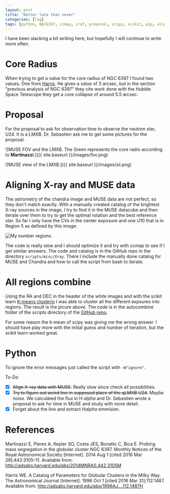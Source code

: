 ```yaml
---
layout: post
title: "Better late than never"
categories: [log]
tags: [python, NGC6397, ccmap, iraf, proposal, scipy, scikit, pip, align, clustering, cluster, mosaic]
---
```



I have been slacking a bit writing here, but hopefully I will continue to write more often. 

# Core Radius

When trying to get a value for the core radius of NGC 6397 I found two values. One from [Harris]. He gives a value of 3 arcsec, but in the section "previous analysis of NGC 6397" they cite work done with the Hubble Space Telescope they get a core collapse of around 5.5 arcsec. 


# Proposal

For the proposal to ask for observation time to observe the neutron star, U24. It is a LMXB. Dr. Sebastien ask me to get some pictures for the proposal. 

![MUSE FOV and the LMXB. The Green represents the core radio according to **Martinazzi**.]({{ site.baseurl }}/images/fov.png)

![MUSE view of the LMXB.]({{ site.baseurl }}/images/sii.png)



# Aligning X-ray and MUSE data

The astrometry of the chandra image and MUSE data are not perfect, so they don't match exactly. With a manually created catalog of the brightest X-ray sources in the image, I try to find it in the MUSE datacube and then iterate over them to try to get the optimal rotation and the best reference star. So far I only have the CVs in the center exposure and one U10 that is in Region 5 as defined by this image:

![My number regions](https://raw.githubusercontent.com/manuelmarcano22/muse2016/master/scripts/autocombine/products/musemosaic.pn://raw.githubusercontent.com/manuelmarcano22/muse2016/master/scripts/autocombine/products/musemosaic.png).


The code is really slow and I should optimize it and try with ccmap to see if I get similar answers. The code and catalog is in the GitHub repo in the directory `scripts/misc/Xray`. There I include the manually done catalog for MUSE and Chandra and how to call the script from bash to iterate. 

# All regions combine

Using the RA and DEC in the header of the white images and with the scikit learn [K-means clusterin](http://scikit-learn.org/stable/modules/generated/sklearn.cluster.KMeans.html) I was able to cluster all the different expsures into regions. The result is the picure above. The code is in the autocombine folder of the scripts directory of the [GitHub repo](https://github.com/manuelmarcano22/muse2016/tree/master/scripts/autocombine/executables).

For some reason the k-mean of scipy was giving me the wrong answer. I should have play more with the initial guess and number of iteration, but the scikit learn worked great. 

# Python

To ignore the error messages just called the script with `-W"ignore"`.


To-Do

- [x] ~~Align X-ray data with MUSE.~~ Really slow since check all possibilities.  
- [x] ~~Try to figure out weird line in supposed place of the qLMXB U24.~~ Maybe noise. We calculated the flux in H $alpha$ and Dr. Sebastien wrote a proposal to ask for time in MUSE and study with more detail.  
- [x] Forget about the line and extract H$alpha$ emmision.

# References

Martinazzi E, Pieres A, Kepler SO, Costa JES, Bonatto C, Bica E. Probing mass segregation in the globular cluster NGC 6397. Monthly Notices of the Royal Astronomical Society [Internet]. 2014 Aug 1 [cited 2016 Mar 29];442:3105–11. Available from: http://adsabs.harvard.edu/abs/2014MNRAS.442.3105M

Harris WE. A Catalog of Parameters for Globular Clusters in the Milky Way. The Astronomical Journal [Internet]. 1996 Oct 1 [cited 2016 Mar 31];112:1487. Available from: http://adsabs.harvard.edu/abs/1996AJ....112.1487H


[Martinazzi]: http://adsabs.harvard.edu/abs/2014MNRAS.442.3105M "Martinazzi E, Pieres A, Kepler SO, Costa JES, Bonatto C, Bica E. Probing mass segregation in the globular cluster NGC 6397. Monthly Notices of the Royal Astronomical Society [Internet]. 2014 Aug 1 [cited 2016 Mar 29];442:3105–11. Available from: http://adsabs.harvard.edu/abs/2014MNRAS.442.3105M"

[Harris]: http://adsabs.harvard.edu/abs/1996AJ....112.1487H "Harris WE. A Catalog of Parameters for Globular Clusters in the Milky Way. The Astronomical Journal [Internet]. 1996 Oct 1 [cited 2016 Mar 31];112:1487. Available from: http://adsabs.harvard.edu/abs/1996AJ....112.1487H"
